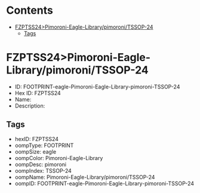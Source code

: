 



Contents
========

* [FZPTSS24>Pimoroni-Eagle-Library/pimoroni/TSSOP-24](#fzptss24pimoroni-eagle-librarypimoronitssop-24)
	* [Tags](#tags)

# FZPTSS24>Pimoroni-Eagle-Library/pimoroni/TSSOP-24

- ID: FOOTPRINT-eagle-Pimoroni-Eagle-Library-pimoroni-TSSOP-24
- Hex ID: FZPTSS24
- Name: 
- Description: 

## Tags

- hexID: FZPTSS24
- oompType: FOOTPRINT
- oompSize: eagle
- oompColor: Pimoroni-Eagle-Library
- oompDesc: pimoroni
- oompIndex: TSSOP-24
- oompName: Pimoroni-Eagle-Library/pimoroni/TSSOP-24
- oompID: FOOTPRINT-eagle-Pimoroni-Eagle-Library-pimoroni-TSSOP-24
